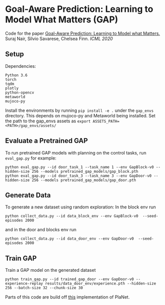 # Goal-Aware Prediction: Learning to Model What Matters (GAP)

Code for the paper [Goal-Aware Prediction: Learning to Model what Matters.](https://proceedings.icml.cc/static/paper_files/icml/2020/2981-Paper.pdf) Suraj Nair, Silvio Savarese, Chelsea Finn. *ICML 2020*

## Setup

Dependencies:
```
Python 3.6
torch
tqdm
plotly
python-opencv
metaworld
mujoco-py
```

Install the environments by running `pip install -e .` under the `gap_envs` directory. This depends on mujoco-py and Metaworld being installed.
Set the path to the gap_envs assets as 
`export ASSETS_PATH=<PATH>/gap_envs/assets/`

## Evaluate a Pretrained GAP

To run pretrained GAP models with planning on the control tasks, run `eval_gap.py` for example:
 
```
python eval_gap.py --id door_task_1 --task_name 1 --env GapBlock-v0 --hidden-size 256 --models pretrained_gap_models/gap_block.pth 
python eval_gap.py --id door_task_3 --task_name 3 --env GapDoor-v0 --hidden-size 256 --models pretrained_gap_models/gap_door.pth 
```

## Generate Data

To generate a new dataset using random exploration:
In the block env run
```
python collect_data.py --id data_block_env --env GapBlock-v0  --seed-episodes 2000
```
and in the door and blocks env run
```
python collect_data.py --id data_door_env --env GapDoor-v0  --seed-episodes 2000
```

## Train GAP

Train a GAP model on the generated dataset
```
python train_gap.py --id trained_gap_door --env GapDoor-v0 --experience-replay results/data_door_env/experience.pth --hidden-size 256 --batch-size 32 --chunk-size 30
```

Parts of this code are build off [this](https://github.com/Kaixhin/PlaNet) implementation of PlaNet.
